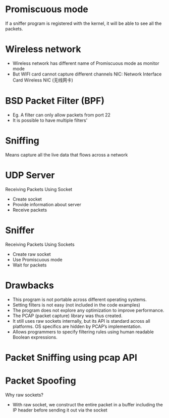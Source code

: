 # Promiscuous mode 
If a sniffer program is registered with the kernel, it will be able to see all the packets.

# Wireless network 
- Wireless network has different name of Promiscuous mode as monitor mode
- But WIFI card cannot capture different channels
NIC: Network Interface Card
Wireless NIC (无线网卡)

# BSD Packet Filter (BPF)
- Eg. A filter can only allow packets from port 22
- It is possible to have multiple filters'
# Sniffing
Means capture all the live data that flows across a network

# UDP Server
Receiving Packets Using Socket
- Create socket
- Provide information about server
- Receive packets
# Sniffer 
Receiving Packets Using Sockets
- Create raw socket
- Use Promiscuous mode
- Wait for packets

# Drawbacks
- This program is not portable across different operating systems. 
- Setting filters is not easy (not included in the code examples)
- The program does not explore any optimization to improve performance.
- The PCAP (packet capture) library was thus created.
- It still uses raw sockets internally, but its API is standard across all platforms. OS specifics are hidden by PCAP’s implementation.
- Allows programmers to specify filtering rules using human readable Boolean expressions.

# Packet Sniffing using pcap API


# Packet Spoofing
Why raw sockets? 
- With raw socket, we construct the entire packet in a buffer including the IP header before sending it out via the socket




